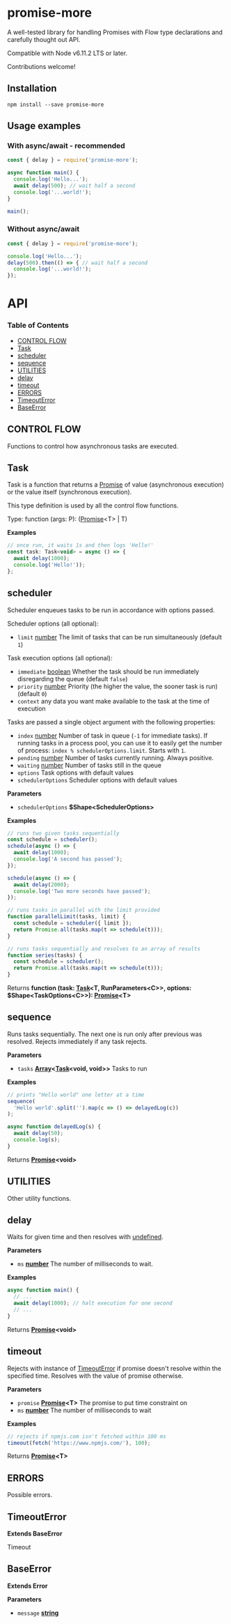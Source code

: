 # promise-more

A well-tested library for handling Promises with Flow type declarations and carefully thought out API.

Compatible with Node v6.11.2 LTS or later.

Contributions welcome!

## Installation

`npm install --save promise-more`

## Usage examples

### With async/await - recommended

```javascript
const { delay } = require('promise-more');

async function main() {
  console.log('Hello...');
  await delay(500); // wait half a second
  console.log('...world!');  
}

main();
```

### Without async/await

```javascript
const { delay } = require('promise-more');

console.log('Hello...');
delay(500).then(() => { // wait half a second
  console.log('...world!');
});
```

# API

<!-- Generated by documentation.js. Update this documentation by updating the source code. -->

### Table of Contents

-   [CONTROL FLOW](#control-flow)
-   [Task](#task)
-   [scheduler](#scheduler)
-   [sequence](#sequence)
-   [UTILITIES](#utilities)
-   [delay](#delay)
-   [timeout](#timeout)
-   [ERRORS](#errors)
-   [TimeoutError](#timeouterror)
-   [BaseError](#baseerror)

## CONTROL FLOW

Functions to control how asynchronous tasks are executed.


## Task

Task is a function that returns a [Promise](https://developer.mozilla.org/en-US/docs/Web/JavaScript/Reference/Global_Objects/Promise) of value (asynchronous execution) or the value
itself (synchronous execution).

This type definition is used by all the control flow functions.

Type: function (args: P): ([Promise](https://developer.mozilla.org/en-US/docs/Web/JavaScript/Reference/Global_Objects/Promise)&lt;T> | T)

**Examples**

```javascript
// once run, it waits 1s and then logs 'Hello!'
const task: Task<void> = async () => {
  await delay(1000);
  console.log('Hello!'));
};
```

## scheduler

Scheduler enqueues tasks to be run in accordance with options passed.

Scheduler options (all optional):

-   `limit` [number](https://developer.mozilla.org/en-US/docs/Web/JavaScript/Reference/Global_Objects/Number) The limit of tasks that can be run simultaneously (default `1`)

Task execution options (all optional):

-   `immediate` [boolean](https://developer.mozilla.org/en-US/docs/Web/JavaScript/Reference/Global_Objects/Boolean) Whether the task should be run immediately disregarding the queue
    (default `false`)
-   `priority` [number](https://developer.mozilla.org/en-US/docs/Web/JavaScript/Reference/Global_Objects/Number) Priority (the higher the value, the sooner task is run) (default `0`)
-   `context` any data you want make available to the task at the time of execution

Tasks are passed a single object argument with the following properties:

-   `index` [number](https://developer.mozilla.org/en-US/docs/Web/JavaScript/Reference/Global_Objects/Number) Number of task in queue (`-1` for immediate tasks). If running tasks
    in a process pool, you can use it to easily get the number of process:
    `index % schedulerOptions.limit`.
    Starts with `1`.
-   `pending` [number](https://developer.mozilla.org/en-US/docs/Web/JavaScript/Reference/Global_Objects/Number) Number of tasks currently running. Always positive.
-   `waiting` [number](https://developer.mozilla.org/en-US/docs/Web/JavaScript/Reference/Global_Objects/Number) Number of tasks still in the queue
-   `options` Task options with default values
-   `schedulerOptions` Scheduler options with default values

**Parameters**

-   `schedulerOptions` **$Shape&lt;SchedulerOptions>** 

**Examples**

```javascript
// runs two given tasks sequentially
const schedule = scheduler();
schedule(async () => {
  await delay(1000);
  console.log('A second has passed');
});

schedule(async () => {
  await delay(2000);
  console.log('Two more seconds have passed');
});
```

```javascript
// runs tasks in parallel with the limit provided
function parallelLimit(tasks, limit) {
  const schedule = scheduler({ limit });
  return Promise.all(tasks.map(t => schedule(t)));
}
```

```javascript
// runs tasks sequentially and resolves to an array of results
function series(tasks) {
  const schedule = scheduler();
  return Promise.all(tasks.map(t => schedule(t)));
}
```

Returns **function (task: [Task](#task)&lt;T, RunParameters&lt;C>>, options: $Shape&lt;TaskOptions&lt;C>>): [Promise](https://developer.mozilla.org/en-US/docs/Web/JavaScript/Reference/Global_Objects/Promise)&lt;T>** 

## sequence

Runs tasks sequentially. The next one is run only after previous was resolved.
Rejects immediately if any task rejects.

**Parameters**

-   `tasks` **[Array](https://developer.mozilla.org/en-US/docs/Web/JavaScript/Reference/Global_Objects/Array)&lt;[Task](#task)&lt;void, void>>** Tasks to run

**Examples**

```javascript
// prints "Hello world" one letter at a time
sequence(
  'Hello world'.split('').map(c => () => delayedLog(c))
);

async function delayedLog(s) {
  await delay(50);
  console.log(s);
}
```

Returns **[Promise](https://developer.mozilla.org/en-US/docs/Web/JavaScript/Reference/Global_Objects/Promise)&lt;void>** 

## UTILITIES

Other utility functions.


## delay

Waits for given time and then resolves with [undefined](https://developer.mozilla.org/en-US/docs/Web/JavaScript/Reference/Global_Objects/undefined).

**Parameters**

-   `ms` **[number](https://developer.mozilla.org/en-US/docs/Web/JavaScript/Reference/Global_Objects/Number)** The number of milliseconds to wait.

**Examples**

```javascript
async function main() {
  // ...
  await delay(1000); // halt execution for one second
  // ...
}
```

Returns **[Promise](https://developer.mozilla.org/en-US/docs/Web/JavaScript/Reference/Global_Objects/Promise)&lt;void>** 

## timeout

Rejects with instance of [TimeoutError](#timeouterror) if promise doesn't resolve within the specified
time. Resolves with the value of promise otherwise.

**Parameters**

-   `promise` **[Promise](https://developer.mozilla.org/en-US/docs/Web/JavaScript/Reference/Global_Objects/Promise)&lt;T>** The promise to put time constraint on
-   `ms` **[number](https://developer.mozilla.org/en-US/docs/Web/JavaScript/Reference/Global_Objects/Number)** The number of milliseconds to wait

**Examples**

```javascript
// rejects if npmjs.com isn't fetched within 100 ms
timeout(fetch('https://www.npmjs.com/'), 100);
```

Returns **[Promise](https://developer.mozilla.org/en-US/docs/Web/JavaScript/Reference/Global_Objects/Promise)&lt;T>** 

## ERRORS

Possible errors.


## TimeoutError

**Extends BaseError**

Timeout

## BaseError

**Extends Error**

**Parameters**

-   `message` **[string](https://developer.mozilla.org/en-US/docs/Web/JavaScript/Reference/Global_Objects/String)** 
